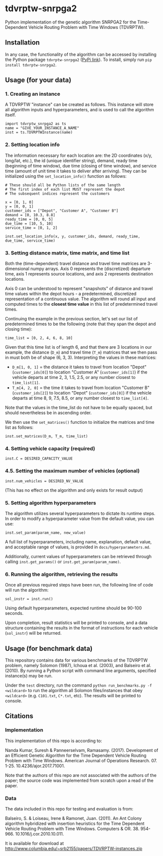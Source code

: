 # tdvrptw-snrpga2
Python implementation of the genetic algorithm SNRPGA2 for the Time-Dependent Vehicle Routing Problem with Time Windows (TDVRPTW).

## Installation

In any case, the functionality of the algorithm can be accessed by installing the Python package `tdvrptw-snrpga2` ([PyPi link](https://pypi.org/project/tdvrptw-snrpga2/)). To install, simply run `pip install tdvrptw-snrpga2`.

## Usage (for your data)

### 1. Creating an instance

A TDVRPTW "instance" can be created as follows. This instance will store all algorithm inputs and hyperparameters, and is used to call the algorithm itself.

```
import tdvrptw_snrpga2 as ts
name = "GIVE_YOUR_INSTANCE_A_NAME"
inst = ts.TDVRPTWInstance(name)
```

### 2. Setting location info

The information necessary for each location are: the 2D coordinates (x/y, long/lat, etc.), the id (unique identifier string), demand, ready time (beginning of time window), due time (closing of time window), and service time (amount of unit time it takes to deliver after arriving). They can be initialized using the `set_location_info()` function as follows:

```
# These should all be Python lists of the same length
# The first index of each list MUST represent the depot
# The subsequent indices represent the customers

x = [0, 1, 0]
y = [0, 0, 1]
customer_ids = ["Depot", "Customer A", "Customer B"]
demand = [0, 10.3, 8.8]
ready_time = [0, 0, 5]
due_time = [10, 5, 10]
service_time = [0, 1, 2]

inst.set_location_info(x, y, customer_ids, demand, ready_time, due_time, service_time)
```

### 3. Setting distance matrix, time matrix, and time list

Both the (time-dependent) travel distance and travel time matrices are 3-dimensional numpy arrays. Axis 0 represents the (discretized) departure time, axis 1 represents source locations, and axis 2 represents destination locations.

Axis 0 can be understood to represent "snapshots" of distance and travel time values within the depot hours - a predetermined, discretized representation of a continuous value. The algorithm will round all input and computed times to the **closest time value** in this list of predetermined travel times.

Continuing the example in the previous section, let's set our list of predetermined times to be the following (note that they span the depot and closing time):

```
time_list = [0, 2, 4, 6, 8, 10]
```

Given that this time list is of length 6, and that there are 3 locations in our example, the distance (`D_m`) and travel time (`T_m`) matrices that we then pass in must both be of shape (6, 3, 3). Interpreting the values in these matrices:
* `D_m[1, 0, 1]` = the distance it takes to travel from location "Depot" (`customer_ids[0]`) to location "Customer A" (`customer_ids[1]`) if the vehicle departs at time 2, 3, 1.5, 2.5, or any number closest to `time_list[1]`.
* `T_m[4, 2, 0]` = the time it takes to travel from location "Customer B" (`customer_ids[2]`) to location "Depot" (`customer_ids[0]`) if the vehicle departs at time 8, 9, 7.5, 8.5, or any number closest to `time_list[4]`.

Note that the values in the time_list do not have to be equally spaced, but should nevertheless be in ascending order.

We then use the `set_matrices()` function to initialize the matrices and time list as follows:

```
inst.set_matrices(D_m, T_m, time_list)
```

### 4. Setting vehicle capacity (required)

```
inst.C = DESIRED_CAPACITY_VALUE
```

### 4.5. Setting the maximum number of vehicles (optional)

```
inst.num_vehicles = DESIRED_NV_VALUE
```

(This has no effect on the algorithm and only exists for result output)

### 5. Setting algorithm hyperparameters

The algorithm utilizes several hyperparameters to dictate its runtime steps. In order to modify a hyperparameter value from the default value, you can use:

```
inst.set_param(param_name, new_value)
```

A full list of hyperparameters, including name, explanation, default value, and acceptable range of values, is provided in `docs/hyperparameters.md`.

Additionally, current values of hyperparameters can be retrieved through calling `inst.get_params()` or `inst.get_param(param_name)`.

### 6. Running the algorithm, retrieving the results

Once all previous required steps have been run, the following line of code will run the algorithm:

```
sol_instr = inst.run()
```

Using default hyperparameters, expected runtime should be 90-100 seconds.

Upon completion, result statistics will be printed to console, and a data structure containing the results in the format of instructions for each vehicle (`sol_instr`) will be returned.

## Usage (for benchmark data)

This repository contains data for various benchmarks of the TDVRPTW problem, namely Solomon (1987), Ichoua et al. (2003), and Balseiro et al. (2010). By running a Python script with command line arguments, specified instance(s) may be run.

Under the `test` directory, run the command `python run_benchmarks.py -f <wildcard>` to run the algorithm all Solomon files/instances that obey `<wildcard>` (e.g. `C101.txt`, `C*.txt`, etc). The results will be printed to console.

## Citations

### Implementation

This implementation of this repo is according to:

Nanda Kumar, Suresh & Panneerselvam, Ramasamy. (2017). Development of an Efficient Genetic Algorithm for the Time Dependent Vehicle Routing Problem with Time Windows. American Journal of Operations Research. 07. 1-25. 10.4236/ajor.2017.71001.

Note that the authors of this repo are not associated with the authors of the paper; the source code was implemented from scratch upon a read of the paper.

### Data

The data included in this repo for testing and evaluation is from:

Balseiro, S. & Loiseau, Irene & Ramonet, Juan. (2011). An Ant Colony algorithm hybridized with insertion heuristics for the Time Dependent Vehicle Routing Problem with Time Windows. Computers & OR. 38. 954-966. 10.1016/j.cor.2010.10.011. 

It is available for download at http://www.columbia.edu/~srb2155/papers/TDVRPTW-instances.zip
